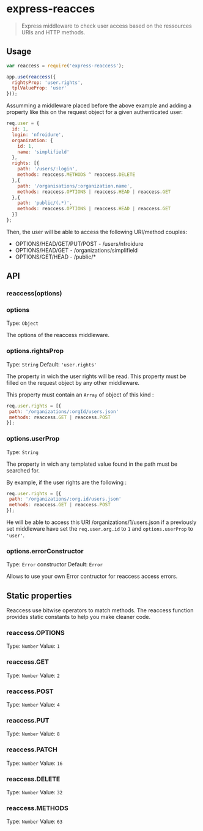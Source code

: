# express-reacces
> Express middleware to check user access based on the ressources URIs and
 HTTP methods.

## Usage
```js
var reaccess = require('express-reaccess');

app.use(reaccess({
  rightsProp: 'user.rights',
  tplValueProp: 'user'
}));

```

Assumming a middleware placed before the above example and adding a property
 like this on the request object for a given authenticated user:
```js
req.user = {
  id: 1,
  login: 'nfroidure',
  organization: {
    id: 1,
    name: 'simplifield'
  },
  rights: [{
    path: '/users/:login',
    methods: reaccess.METHODS ^ reaccess.DELETE
  },{
    path: '/organisations/:organization.name',
    methods: reaccess.OPTIONS | reaccess.HEAD | reaccess.GET
  },{
    path: 'public/(.*)',
    methods: reaccess.OPTIONS | reaccess.HEAD | reaccess.GET
  }]
};
```

Then, the user will be able to access the following URI/method couples:
- OPTIONS/HEAD/GET/PUT/POST - /users/nfroidure
- OPTIONS/HEAD/GET - /organizations/simplifield
- OPTIONS/GET/HEAD - /public/*

## API

### reaccess(options)

### options
Type: `Object`

The options of the reaccess middleware.


### options.rightsProp
Type: `String`
Default: `'user.rights'`

The property in wich the user rights will be read. This property must be filled
on the request object by any other middleware.

This property must contain an `Array` of object of this kind :
```js
req.user.rights = [{
 path: '/organizations/:orgId/users.json'
 methods: reaccess.GET | reaccess.POST
}];
```

### options.userProp
Type: `String`

The property in wich any templated value found in the path must be searched
for.

By example, if the user rights are the following :
```js
req.user.rights = [{
 path: '/organizations/:org.id/users.json'
 methods: reaccess.GET | reaccess.POST
}];
```
He will be able to access this URI /organizations/1/users.json if a previously
set middleware have set the `req.user.org.id` to `1` and `options.userProp` to
`'user'`.


### options.errorConstructor
Type: `Error` constructor
Default: `Error`

Allows to use your own Error contructor for reaccess access errors.

## Static properties
Reaccess use bitwise operators to match methods. The reaccess function provides
 static constants to help you make cleaner code.

### reaccess.OPTIONS
Type: `Number`
Value: `1`

### reaccess.GET
Type: `Number`
Value: `2`

### reaccess.POST
Type: `Number`
Value: `4`

### reaccess.PUT
Type: `Number`
Value: `8`

### reaccess.PATCH
Type: `Number`
Value: `16`

### reaccess.DELETE
Type: `Number`
Value: `32`

### reaccess.METHODS
Type: `Number`
Value: `63`

